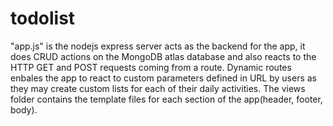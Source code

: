 # todolist
"app.js" is the nodejs express server acts as the backend for the app, it does CRUD actions on the MongoDB atlas database and also reacts to the HTTP GET and POST requests coming from a route. Dynamic routes enbales the app to react to custom parameters defined in URL by users as they may create custom lists for each of their daily activities. The views folder contains the template files for each section of the app(header, footer, body).
